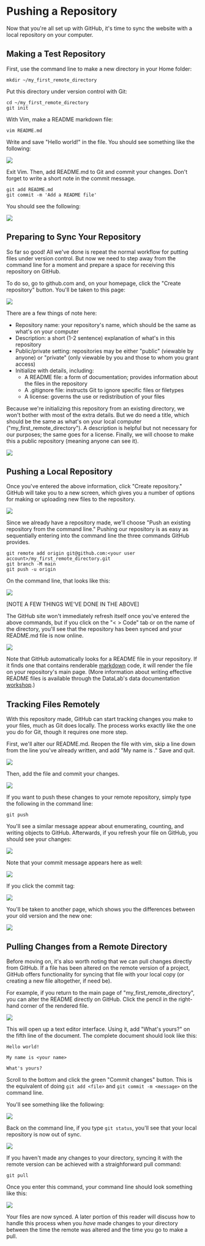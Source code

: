 Pushing a Repository
====================

Now that you're all set up with GitHub, it's time to sync the website with a 
local repository on your computer.

Making a Test Repository
------------------------

First, use the command line to make a new directory in your Home folder:

```
mkdir ~/my_first_remote_directory
```

Put this directory under version control with Git:

```
cd ~/my_first_remote_directory
git init
```

With Vim, make a README markdown file:

```
vim README.md
```

Write and save "Hello world!" in the file. You should see something like the 
following:

![](./img/hello_world.png)

Exit Vim. Then, add README.md to Git and commit your changes. Don't forget to 
write a short note in the commit message.

```
git add README.md
git commit -m 'Add a README file'
```

You should see the following:

![](./img/commit_readme.png)

Preparing to Sync Your Repository
---------------------------------

So far so good! All we've done is repeat the normal workflow for putting files 
under version control. But now we need to step away from the command line for 
a moment and prepare a space for receiving this repository on GitHub.

To do so, go to github.com and, on your homepage, click the "Create repository" 
button. You'll be taken to this page:

![](./img/new_repository.png)

There are a few things of note here:

* Repository name: your repository's name, which should be the same as what's on your computer
* Description: a short (1-2 sentence) explanation of what's in this repository
* Public/private setting: repositories may be either "public" (viewable by anyone) or "private" (only viewable by you and those to whom you grant access)
* Initialize with details, including:
  * A README file: a form of documentation; provides information about the files in the repository
  * A .gitignore file: instructs Git to ignore specific files or filetypes
  * A license: governs the use or redistribution of your files
  
Because we're initializing this repository from an existing directory, we won't 
bother with most of the extra details. But we do need a title, which should be 
the same as what's on your local computer ("my_first_remote_directory"). A 
description is helpful but not necessary for our purposes; the same goes for a 
license. Finally, we will choose to make this a public repository (meaning 
anyone can see it).

![](./img/new_repository_details.png)

Pushing a Local Repository
--------------------------

Once you've entered the above information, click "Create repository." GitHub 
will take you to a new screen, which gives you a number of options for making or 
uploading new files to the repository.

![](./img/new_repository_options.png)

Since we already have a repository made, we'll choose "Push an existing 
repository from the command line." Pushing our repository is as easy as 
sequentially entering into the command line the three commands GitHub provides.

```
git remote add origin git@github.com:<your user account>/my_first_remote_directory.git
git branch -M main
git push -u origin
```

On the command line, that looks like this:

![](./img/push_repository_command_line.png)

[NOTE A FEW THINGS WE'VE DONE IN THE ABOVE]

The GitHub site won't immediately refresh itself once you've entered the above 
commands, but if you click on the "< > Code" tab or on the name of the directory, 
you'll see that the repository has been synced and your README.md file is now 
online.

![](./img/new_repository_synced.png)

Note that GitHub automatically looks for a README file in your repository. If it 
finds one that contains renderable [markdown](https://guides.github.com/features/mastering-markdown/) code, it will 
render the file on your repository's main page. (More information about writing 
effective README files is available through the DataLab's data documentation 
[workshop](https://ucdavisdatalab.github.io/workshop_how-to-data-documentation/).)

Tracking Files Remotely
-----------------------

With this repository made, GitHub can start tracking changes you make to your 
files, much as Git does locally. The process works exactly like the one you 
do for Git, though it requires one more step.

First, we'll alter our README.md. Reopen the file with vim, skip a line down 
from the line you've already written, and add "My name is <your name>." Save and 
quit.

![](./img/hello_world_changed.png)

Then, add the file and commit your changes.

![](./img/commit_readme_update.png)

If you want to push these changes to your remote repository, simply type the 
following in the command line:

```
git push
```

You'll see a similar message appear about enumerating, counting, and writing 
objects to GitHub. Afterwards, if you refresh your file on GitHub, you should 
see your changes:

![](./img/new_repository_synced_updated.png)

Note that your commit message appears here as well:

![](./img/new_repository_synced_message_highlight.png)

If you click the commit tag:

![](./img/new_repository_synced_commit_tag.png)

You'll be taken to another page, which shows you the differences between your 
old version and the new one:

![](./img/github_vdiff.png)

Pulling Changes from a Remote Directory
---------------------------------------

Before moving on, it's also worth noting that we can pull changes directly from 
GitHub. If a file has been altered on the remote version of a project, GitHub 
offers functionality for syncing that file with your local copy (or creating a 
new file altogether, if need be).

For example, if you return to the main page of "my_first_remote_directory", you 
can alter the README directly on GitHub. Click the pencil in the right-hand 
corner of the rendered file.

![](./img/new_repository_pencil_highlight.png)

This will open up a text editor interface. Using it, add "What's yours?" on the 
fifth line of the document. The complete document should look like this:

```
Hello world!

My name is <your name>

What's yours?
```

Scroll to the bottom and click the green "Commit changes" button. This is the 
equivalent of doing `git add <file>` and `git commit -m <message>` on the 
command line.

You'll see something like the following:

![](./img/updated_readme.png)

Back on the command line, if you type `git status`, you'll see that your local 
repository is now out of sync.

![](./img/branch_behind.png)

If you haven't made any changes to your directory, syncing it with the remote 
version can be achieved with a straighforward pull command:

```
git pull
```

Once you enter this command, your command line should look something like this:

![](./img/git_pull.png)

Your files are now synced. A later portion of this reader will discuss how to 
handle this process when you _have_ made changes to your directory between the 
time the remote was altered and the time you go to make a pull.
